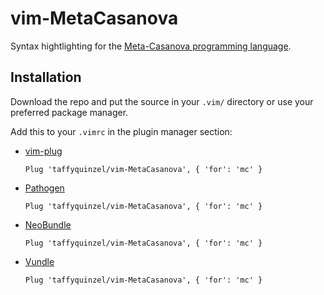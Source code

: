 # vim-MetaCasanova
Syntax hightlighting for the [Meta-Casanova programming language](https://github.com/vs-team/metacompiler "MC repository").

## Installation
Download the repo and put the source in your `.vim/` directory or use your preferred package manager.

Add this to your `.vimrc` in the plugin manager section:
* [vim-plug](https://github.com/junegunn/vim-plughttps://github.com/junegunn/vim-plug)
  ```vim
  Plug 'taffyquinzel/vim-MetaCasanova', { 'for': 'mc' }
  ```
* [Pathogen](https://github.com/tpope/vim-pathogen)
  ```vim
  Plug 'taffyquinzel/vim-MetaCasanova', { 'for': 'mc' }
  ```
* [NeoBundle](https://github.com/Shougo/neobundle.vim)
  ```vim
  Plug 'taffyquinzel/vim-MetaCasanova', { 'for': 'mc' }
  ```
* [Vundle](https://github.com/gmarik/vundle)
  ```vim
  Plug 'taffyquinzel/vim-MetaCasanova', { 'for': 'mc' }
  ```


